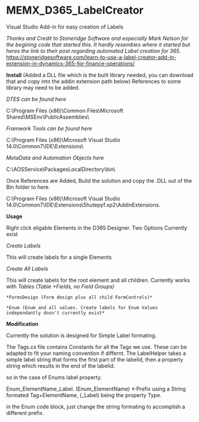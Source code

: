 # MEMX_D365_LabelCreator
Visual Studio Add-in for easy creation of Labels

*Thanks and Credit to Stoneridge Software and especially Mark Nelson for the begining code that started this.*
*It hardly resembles where it started but heres the link to their post regarding automated Label creation for 365.*
https://stoneridgesoftware.com/learn-to-use-a-label-creator-add-in-extension-in-dynamics-365-for-finance-operations/

**Install**
(Added a DLL file which is the built library needed, you can download that and copy into the addin extension path below)
References to some library may need to be added.

*DTES can be found here*

C:\Program Files (x86)\Common Files\Microsoft Shared\MSEnv\PublicAssemblies\

*Framwork Tools can be found here*

C:\Program Files (x86)\Microsoft Visual Studio 14.0\Common7\IDE\Extensions\

*MetaData and Automation Objects here*

C:\AOSService\PackagesLocalDirectory\bin\

Once References are Added, Build the solution and copy the .DLL out of the Bin folder to here.

C:\Program Files (x86)\Microsoft Visual Studio 14.0\Common7\IDE\Extensions\5hutepyf.xp2\AddinExtensions\.

**Usage**

Right click eligable Elements in the D365 Designer.
Two Options Currently exist

*Create Labels*

This will create labels for a single Elements

*Create All Labels*

This will create labels for the root element and all children. Currently works with 
	*Tables (Table +Fields, no Field Groups)*
	
	*FormsDesign (Form design plus all child FormControls)*
	
	*Enum (Enum and all values. Create labels for Enum Values independantly dosn't currently exist*
	
**Modification**

Currently the solution is designed for Simple Label formating.

The Tags.cs file contains Constants for all the Tags we use. These can be adapted to fit your naming convention if differnt.
The LabelHelper takes a simple label string that forms the first part of the labelid, then a property string which results in the end of the labelid.

so in the case of Enums label property.

Enum_ElementName_Label. (Enum_ElementName) <-Prefix using a String formated Tag+ElementName, (_Label) being the property Type.

in the Enum code block, just change the string formating to accomplish a different prefix.
